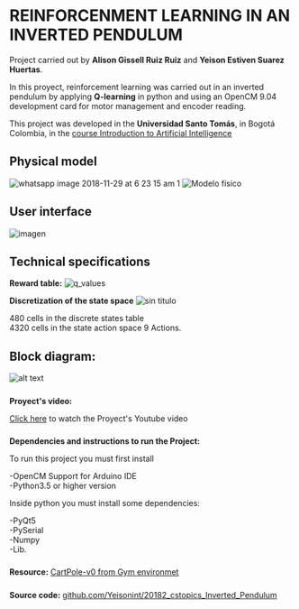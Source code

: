# REINFORCENMENT LEARNING IN AN INVERTED PENDULUM   

Project carried out by **Alison Gissell Ruiz Ruiz** and **Yeison Estiven Suarez Huertas**.   

In this proyect, reinforcement learning was carried out in an inverted pendulum by applying **Q-learning** in python and using an OpenCM 9.04 development card for motor management and encoder reading.

This project was developed in the **Universidad Santo Tomás**, in Bogotá Colombia, in the [course Introduction to Artificial Intelligence](https://cstopics.github.io/cstopics/artificial-intelligence/syllabusAI)

## Physical model

![whatsapp image 2018-11-29 at 6 23 15 am 1](https://user-images.githubusercontent.com/22075617/49231219-79a59d00-f3bf-11e8-8784-0aa7621154be.jpeg "Modelo Fisico")
![](https://pbs.twimg.com/media/DtKqSnNXgAAlpOV.jpg:large "Modelo físico")

## User interface

![imagen](https://user-images.githubusercontent.com/22075617/49230928-cf2d7a00-f3be-11e8-9a25-a335163ba077.png)

## **Technical specifications**
**Reward table:**
![q_values](https://user-images.githubusercontent.com/22075617/49231442-f173c780-f3bf-11e8-9176-0cd337b4ee0b.png)


**Discretization of the state space**
![sin titulo](https://user-images.githubusercontent.com/22075617/49231562-3861bd00-f3c0-11e8-8b33-eb2e889365ee.png)

480 cells in the discrete states table   
4320 cells in the state action space 9 Actions.

#####
## **Block diagram:**
![alt text](https://pbs.twimg.com/media/DtLL8wGWoAExPMz.jpg "Block diagram")

#####
**Proyect's video:**


[Click here](http:/ ) to watch the Proyect's Youtube video
#####
**Dependencies and instructions to run the Project:**

To run this project you must first install    


-OpenCM Support for Arduino IDE    
-Python3.5 or higher version


Inside python you must install some dependencies:


-PyQt5   
-PySerial   
-Numpy   
-Lib.   

#####
**Resource:** [CartPole-v0 from Gym environmet](https://gym.openai.com/evaluations/eval_lEi8I8v2QLqEgzBxcvRIaA/)
#####
**Source code:** [github.com/Yeisonint/20182_cstopics_Inverted_Pendulum](https://github.com/Yeisonint/20182_cstopics_Inverted_Pendulum)

